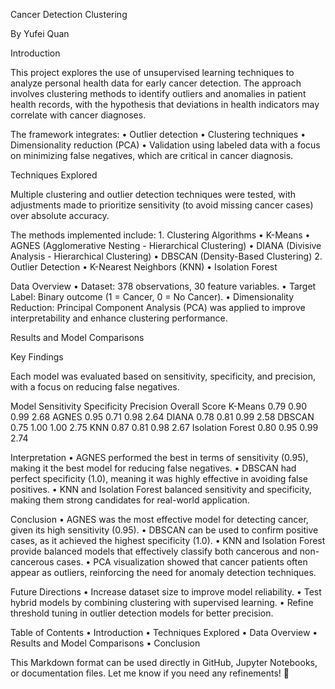 Cancer Detection Clustering

By Yufei Quan

Introduction

This project explores the use of unsupervised learning techniques to analyze personal health data for early cancer detection. The approach involves clustering methods to identify outliers and anomalies in patient health records, with the hypothesis that deviations in health indicators may correlate with cancer diagnoses.

The framework integrates:
	•	Outlier detection
	•	Clustering techniques
	•	Dimensionality reduction (PCA)
	•	Validation using labeled data with a focus on minimizing false negatives, which are critical in cancer diagnosis.

Techniques Explored

Multiple clustering and outlier detection techniques were tested, with adjustments made to prioritize sensitivity (to avoid missing cancer cases) over absolute accuracy.

The methods implemented include:
	1.	Clustering Algorithms
	•	K-Means
	•	AGNES (Agglomerative Nesting - Hierarchical Clustering)
	•	DIANA (Divisive Analysis - Hierarchical Clustering)
	•	DBSCAN (Density-Based Clustering)
	2.	Outlier Detection
	•	K-Nearest Neighbors (KNN)
	•	Isolation Forest

Data Overview
	•	Dataset: 378 observations, 30 feature variables.
	•	Target Label: Binary outcome (1 = Cancer, 0 = No Cancer).
	•	Dimensionality Reduction: Principal Component Analysis (PCA) was applied to improve interpretability and enhance clustering performance.

Results and Model Comparisons

Key Findings

Each model was evaluated based on sensitivity, specificity, and precision, with a focus on reducing false negatives.

Model	Sensitivity	Specificity	Precision	Overall Score
K-Means	0.79	0.90	0.99	2.68
AGNES	0.95	0.71	0.98	2.64
DIANA	0.78	0.81	0.99	2.58
DBSCAN	0.75	1.00	1.00	2.75
KNN	0.87	0.81	0.98	2.67
Isolation Forest	0.80	0.95	0.99	2.74

Interpretation
	•	AGNES performed the best in terms of sensitivity (0.95), making it the best model for reducing false negatives.
	•	DBSCAN had perfect specificity (1.0), meaning it was highly effective in avoiding false positives.
	•	KNN and Isolation Forest balanced sensitivity and specificity, making them strong candidates for real-world application.

Conclusion
	•	AGNES was the most effective model for detecting cancer, given its high sensitivity (0.95).
	•	DBSCAN can be used to confirm positive cases, as it achieved the highest specificity (1.0).
	•	KNN and Isolation Forest provide balanced models that effectively classify both cancerous and non-cancerous cases.
	•	PCA visualization showed that cancer patients often appear as outliers, reinforcing the need for anomaly detection techniques.

Future Directions
	•	Increase dataset size to improve model reliability.
	•	Test hybrid models by combining clustering with supervised learning.
	•	Refine threshold tuning in outlier detection models for better precision.

Table of Contents
	•	Introduction
	•	Techniques Explored
	•	Data Overview
	•	Results and Model Comparisons
	•	Conclusion

This Markdown format can be used directly in GitHub, Jupyter Notebooks, or documentation files. Let me know if you need any refinements! 🚀
